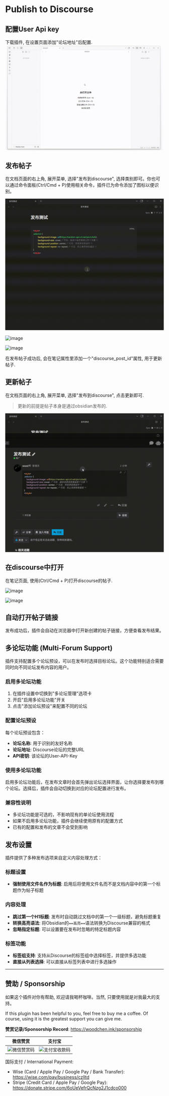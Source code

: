 # Publish to Discourse

## 配置User Api key

下载插件, 在设置页面添加"论坛地址"后配置.
![image](/pics/20250711-233019.gif)



## 发布帖子

在文档页面的右上角, 展开菜单, 选择"发布到discourse", 选择类别即可。你也可以通过命令面板(Ctrl/Cmd + P)使用相关命令，插件已为命令添加了图标以便识别。

![动图](./pics/20250124-000738.gif)

![image](https://github.com/user-attachments/assets/99ba2b27-9c83-4dc5-9536-1b6b12dc4787)


![image](https://github.com/user-attachments/assets/a30b210f-5913-419d-b0d8-ea280c159e61)

在发布帖子成功后, 会在笔记属性里添加一个"discourse_post_id"属性, 用于更新帖子.


## 更新帖子

在文档页面的右上角, 展开菜单, 选择"发布到discourse", 点击更新即可.

> 更新的前提是帖子本身是通过obsidian发布的.

![动图](./pics/20250124-001000.gif)

## 在discourse中打开

在笔记页面, 使用(Ctrl/Cmd + P)打开discourse的帖子.

![image](https://github.com/user-attachments/assets/f729f2a0-042e-4691-b00b-1fc96514cc34)

![image](https://github.com/user-attachments/assets/c710ad08-7636-4a69-a6cf-1d4496fa623d)

## 自动打开帖子链接

发布成功后，插件会自动在浏览器中打开新创建的帖子链接，方便查看发布结果。

## 多论坛功能 (Multi-Forum Support)

插件支持配置多个论坛预设，可以在发布时选择目标论坛。这个功能特别适合需要同时向不同论坛发布内容的用户。

### 启用多论坛功能

1. 在插件设置中切换到"多论坛管理"选项卡
2. 开启"启用多论坛功能"开关
3. 点击"添加论坛预设"来配置不同的论坛

### 配置论坛预设

每个论坛预设包含：
- **论坛名称**: 用于识别的友好名称
- **论坛地址**: Discourse论坛的完整URL
- **API密钥**: 该论坛的User-API-Key

### 使用多论坛功能

启用多论坛功能后，在发布文章时会首先弹出论坛选择界面，让你选择要发布到哪个论坛。选择后，插件会自动切换到对应的论坛配置进行发布。

### 兼容性说明

- 多论坛功能是可选的，不影响现有的单论坛使用流程
- 如果不启用多论坛功能，插件会继续使用原有的配置方式
- 已有的配置和发布的文章不会受到影响

## 发布设置

插件提供了多种发布选项来自定义内容处理方式：

### 标题设置
- **强制使用文件名作为标题**: 启用后将使用文件名而不是文档内容中的第一个标题作为帖子标题

### 内容处理
- **跳过第一个H1标题**: 发布时自动跳过文档中的第一个一级标题，避免标题重复
- **转换高亮语法**: 将Obsidian的`==高亮==`语法转换为Discourse兼容的格式
- **忽略指定标题**: 可以设置要在发布时忽略的特定标题内容

### 标签功能
- **标签组支持**: 支持从Discourse的标签组中选择标签，并提供多选功能
- **直接从列表选择**: 可以直接从标签列表中进行多选操作

---

## 赞助 / Sponsorship

如果这个插件对你有帮助, 欢迎请我喝杯咖啡。当然, 只要使用就是对我最大的支持。

If this plugin has been helpful to you, feel free to buy me a coffee. Of course, using it is the greatest support you can give me.

**赞赏记录/Sponsorship Record**: <https://woodchen.ink/sponsorship>


| 微信赞赏 | 支付宝 |
|:---:|:---:|
| ![微信赞赏码](https://i.czl.net/b2/img/2025/07/687f3c9d3724b.jpg) | ![支付宝收款码](https://i.czl.net/b2/img/2025/07/687f3c9d869ca.jpg) |

国际支付 / International Payment:

- Wise (Card / Apple Pay / Google Pay / Bank Transfer):  
  https://wise.com/pay/business/czlltd
- Stripe (Credit Card / Apple Pay / Google Pay):  
  https://donate.stripe.com/6oUeVefrQcNzg2J1cdco000


